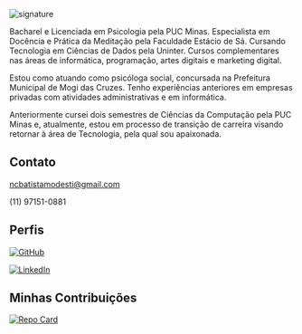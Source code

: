 ![signature](https://live.staticflickr.com/65535/53243603009_a71eb3ea9b_z.jpg)

Bacharel e Licenciada em Psicologia pela PUC Minas. Especialista em Docência e Prática da Meditação pela Faculdade Estácio de Sá. Cursando Tecnologia em Ciências de Dados pela Uninter. Cursos complementares nas áreas de informática, programação, artes digitais e marketing digital.

Estou como atuando como psicóloga social, concursada na Prefeitura Municipal de Mogi das Cruzes. Tenho experiências anteriores em empresas privadas com atividades administrativas e em informática. 

Anteriormente cursei dois semestres de Ciências da Computação pela PUC Minas e, atualmente, estou em processo de transição de carreira visando retornar à área de Tecnologia, pela qual sou apaixonada.




## Contato

ncbatistamodesti@gmail.com

(11) 97151-0881



## Perfis

[![GitHub](https://img.shields.io/badge/GitHub-000?style=for-the-badge&logo=github&logoColor=fff)](https://github.com/ncbatistamodesti) 

[![LinkedIn](https://img.shields.io/badge/LinkedIn-000?style=for-the-badge&logo=linkedin&logoColor=fff)](https://www.linkedin.com/in/ncbatistamodesti) 



## Minhas Contribuições

[![Repo Card](https://github-readme-stats.vercel.app/api/pin/?username=LuisCrespoDev&repo=dio-lab-open-source&bg_color=000&border_color=30A3DC&show_icons=true&icon_color=30A3DC&title_color=E94D5F&text_color=FFF)](https://github.com/elidianaandrade/dio-lab-open-source/issues/14421)
